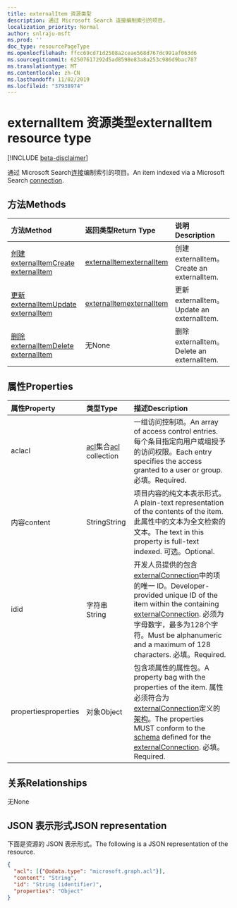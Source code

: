 ```yaml
---
title: externalItem 资源类型
description: 通过 Microsoft Search 连接编制索引的项目。
localization_priority: Normal
author: snlraju-msft
ms.prod: ''
doc_type: resourcePageType
ms.openlocfilehash: ffcc69cd71d2508a2ceae568d767dc991af063d6
ms.sourcegitcommit: 62507617292d5ad8598e83a8a253c986d9bac787
ms.translationtype: MT
ms.contentlocale: zh-CN
ms.lasthandoff: 11/02/2019
ms.locfileid: "37938974"
---
```

# <a name="externalitem-resource-type"></a><span data-ttu-id="0c777-103">externalItem 资源类型</span><span class="sxs-lookup"><span data-stu-id="0c777-103">externalItem resource type</span></span>

[!INCLUDE [beta-disclaimer](../../includes/beta-disclaimer.md)]

<span data-ttu-id="0c777-104">通过 Microsoft Search[连接](externalconnection.md)编制索引的项目。</span><span class="sxs-lookup"><span data-stu-id="0c777-104">An item indexed via a Microsoft Search [connection](externalconnection.md).</span></span>

## <a name="methods"></a><span data-ttu-id="0c777-105">方法</span><span class="sxs-lookup"><span data-stu-id="0c777-105">Methods</span></span>

| <span data-ttu-id="0c777-106">方法</span><span class="sxs-lookup"><span data-stu-id="0c777-106">Method</span></span>                                                        | <span data-ttu-id="0c777-107">返回类型</span><span class="sxs-lookup"><span data-stu-id="0c777-107">Return Type</span></span>                     | <span data-ttu-id="0c777-108">说明</span><span class="sxs-lookup"><span data-stu-id="0c777-108">Description</span></span> |
|:--------------------------------------------------------------|:--------------------------------|:--|
| [<span data-ttu-id="0c777-109">创建 externalItem</span><span class="sxs-lookup"><span data-stu-id="0c777-109">Create externalItem</span></span>](../api/externalconnection-put-items.md) | [<span data-ttu-id="0c777-110">externalItem</span><span class="sxs-lookup"><span data-stu-id="0c777-110">externalItem</span></span>](externalitem.md) | <span data-ttu-id="0c777-111">创建 externalItem。</span><span class="sxs-lookup"><span data-stu-id="0c777-111">Create an externalItem.</span></span> |
| [<span data-ttu-id="0c777-112">更新 externalItem</span><span class="sxs-lookup"><span data-stu-id="0c777-112">Update externalItem</span></span>](../api/externalitem-update.md)          | [<span data-ttu-id="0c777-113">externalItem</span><span class="sxs-lookup"><span data-stu-id="0c777-113">externalItem</span></span>](externalitem.md) | <span data-ttu-id="0c777-114">更新 externalItem。</span><span class="sxs-lookup"><span data-stu-id="0c777-114">Update an externalItem.</span></span> |
| [<span data-ttu-id="0c777-115">删除 externalItem</span><span class="sxs-lookup"><span data-stu-id="0c777-115">Delete externalItem</span></span>](../api/externalitem-delete.md)          | <span data-ttu-id="0c777-116">无</span><span class="sxs-lookup"><span data-stu-id="0c777-116">None</span></span>                            | <span data-ttu-id="0c777-117">删除 externalItem。</span><span class="sxs-lookup"><span data-stu-id="0c777-117">Delete an externalItem.</span></span> |

## <a name="properties"></a><span data-ttu-id="0c777-118">属性</span><span class="sxs-lookup"><span data-stu-id="0c777-118">Properties</span></span>

| <span data-ttu-id="0c777-119">属性</span><span class="sxs-lookup"><span data-stu-id="0c777-119">Property</span></span>   | <span data-ttu-id="0c777-120">类型</span><span class="sxs-lookup"><span data-stu-id="0c777-120">Type</span></span>                     | <span data-ttu-id="0c777-121">描述</span><span class="sxs-lookup"><span data-stu-id="0c777-121">Description</span></span>                          |
|:-----------|:-------------------------|:-------------------------------------|
| <span data-ttu-id="0c777-122">acl</span><span class="sxs-lookup"><span data-stu-id="0c777-122">acl</span></span>        | <span data-ttu-id="0c777-123">[acl](acl.md)集合</span><span class="sxs-lookup"><span data-stu-id="0c777-123">[acl](acl.md) collection</span></span> | <span data-ttu-id="0c777-124">一组访问控制项。</span><span class="sxs-lookup"><span data-stu-id="0c777-124">An array of access control entries.</span></span> <span data-ttu-id="0c777-125">每个条目指定向用户或组授予的访问权限。</span><span class="sxs-lookup"><span data-stu-id="0c777-125">Each entry specifies the access granted to a user or group.</span></span> <span data-ttu-id="0c777-126">必填。</span><span class="sxs-lookup"><span data-stu-id="0c777-126">Required.</span></span> |
| <span data-ttu-id="0c777-127">内容</span><span class="sxs-lookup"><span data-stu-id="0c777-127">content</span></span>    | <span data-ttu-id="0c777-128">String</span><span class="sxs-lookup"><span data-stu-id="0c777-128">String</span></span>                   | <span data-ttu-id="0c777-129">项目内容的纯文本表示形式。</span><span class="sxs-lookup"><span data-stu-id="0c777-129">A plain-text representation of the contents of the item.</span></span> <span data-ttu-id="0c777-130">此属性中的文本为全文检索的文本。</span><span class="sxs-lookup"><span data-stu-id="0c777-130">The text in this property is full-text indexed.</span></span> <span data-ttu-id="0c777-131">可选。</span><span class="sxs-lookup"><span data-stu-id="0c777-131">Optional.</span></span> |
| <span data-ttu-id="0c777-132">id</span><span class="sxs-lookup"><span data-stu-id="0c777-132">id</span></span>         | <span data-ttu-id="0c777-133">字符串</span><span class="sxs-lookup"><span data-stu-id="0c777-133">String</span></span>                   | <span data-ttu-id="0c777-134">开发人员提供的包含[externalConnection](externalconnection.md)中的项的唯一 ID。</span><span class="sxs-lookup"><span data-stu-id="0c777-134">Developer-provided unique ID of the item within the containing [externalConnection](externalconnection.md).</span></span> <span data-ttu-id="0c777-135">必须为字母数字，最多为128个字符。</span><span class="sxs-lookup"><span data-stu-id="0c777-135">Must be alphanumeric and a maximum of 128 characters.</span></span> <span data-ttu-id="0c777-136">必填。</span><span class="sxs-lookup"><span data-stu-id="0c777-136">Required.</span></span> |
| <span data-ttu-id="0c777-137">properties</span><span class="sxs-lookup"><span data-stu-id="0c777-137">properties</span></span> | <span data-ttu-id="0c777-138">对象</span><span class="sxs-lookup"><span data-stu-id="0c777-138">Object</span></span>                   | <span data-ttu-id="0c777-139">包含项属性的属性包。</span><span class="sxs-lookup"><span data-stu-id="0c777-139">A property bag with the properties of the item.</span></span> <span data-ttu-id="0c777-140">属性必须符合为[externalConnection](externalconnection.md)定义的[架构](schema.md)。</span><span class="sxs-lookup"><span data-stu-id="0c777-140">The properties MUST conform to the [schema](schema.md) defined for the [externalConnection](externalconnection.md).</span></span> <span data-ttu-id="0c777-141">必填。</span><span class="sxs-lookup"><span data-stu-id="0c777-141">Required.</span></span> |

## <a name="relationships"></a><span data-ttu-id="0c777-142">关系</span><span class="sxs-lookup"><span data-stu-id="0c777-142">Relationships</span></span>

<span data-ttu-id="0c777-143">无</span><span class="sxs-lookup"><span data-stu-id="0c777-143">None</span></span>

## <a name="json-representation"></a><span data-ttu-id="0c777-144">JSON 表示形式</span><span class="sxs-lookup"><span data-stu-id="0c777-144">JSON representation</span></span>

<span data-ttu-id="0c777-145">下面是资源的 JSON 表示形式。</span><span class="sxs-lookup"><span data-stu-id="0c777-145">The following is a JSON representation of the resource.</span></span>

<!-- {
  "blockType": "resource",
  "optionalProperties": [

  ],
  "@odata.type": "microsoft.graph.externalItem",
  "baseType": "",
  "keyProperty": "id"
}-->

```json
{
  "acl": [{"@odata.type": "microsoft.graph.acl"}],
  "content": "String",
  "id": "String (identifier)",
  "properties": "Object"
}
```

<!-- uuid: 16cd6b66-4b1a-43a1-adaf-3a886856ed98
2019-02-04 14:57:30 UTC -->
<!-- {
  "type": "#page.annotation",
  "description": "externalItem resource",
  "keywords": "",
  "section": "documentation",
  "tocPath": "",
  "suppressions": [
    "Error: microsoft.graph.externalItem/properties:\r\n      Referenced type microsoft.graph.object is not defined in the doc set! Potential suggestion: microsoft.graph.directoryObject"
  ]
}-->
